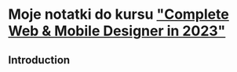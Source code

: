# Moje notatki do kursu ["Complete Web & Mobile Designer in 2023"](https://www.udemy.com/course/complete-web-designer-mobile-designer-zero-to-mastery/)

## Introduction
